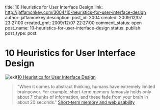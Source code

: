 title: 10 Heuristics for User Interface Design
link: http://jaffamonkey.com/3004/10-heuristics-for-user-interface-design
author: jaffamonkey
description: 
post_id: 3004
created: 2009/12/07 23:27:00
created_gmt: 2009/12/07 22:27:00
comment_status: open
post_name: 10-heuristics-for-user-interface-design
status: publish
post_type: post

# 10 Heuristics for User Interface Design

![exit](http://blog.jaffamonkey.com/files/2009/12/exit.jpg)[10 Heuristics for User Interface Design](http://www.useit.com/papers/heuristic/heuristic_list.html)

> "When it comes to abstract thinking, humans have extremely limited brainpower. For example, short-term memory famously holds only about 7 chunks of information, and these fade from your brain in about 20 seconds." [Short-term memory and web usability](http://www.useit.com/alertbox/short-term-memory.html)